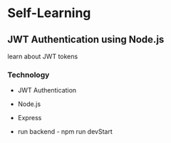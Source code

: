 # Self-Learning

## JWT Authentication using Node.js

learn about JWT tokens

### Technology

- JWT Authentication
- Node.js
- Express

- run backend - npm run devStart
